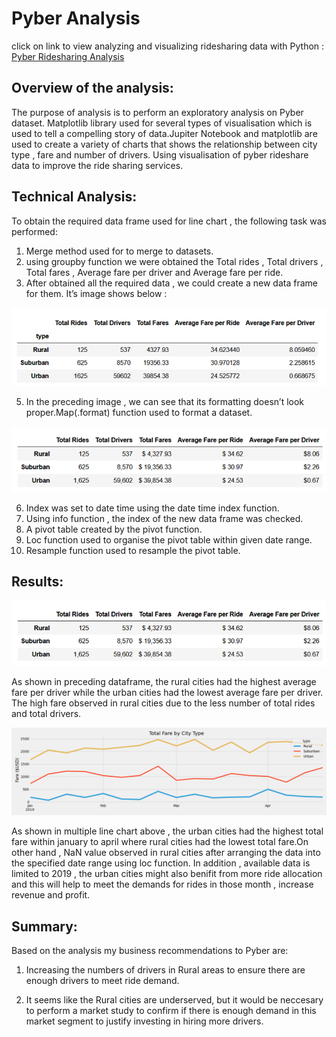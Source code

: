 # Pyber Analysis
click on link to view analyzing and visualizing ridesharing data with Python : [Pyber Ridesharing Analysis](https://github.com/miralchangela/Pyber_Analysis/blob/main/PyBer_Challenge.ipynb)

## Overview of the analysis:

The purpose of analysis is to perform an exploratory analysis on Pyber dataset. Matplotlib library used for  several types of visualisation which is used to tell a compelling story of data.Jupiter Notebook and matplotlib are used to create a variety of charts that shows the relationship between city type , fare and number of drivers. Using visualisation of pyber rideshare data to improve the ride sharing services.

## Technical Analysis:
To obtain the required data frame used for line chart , the following task was performed:
1. Merge method used for to merge to datasets.
3. using groupby function we were obtained the Total rides , Total drivers , Total fares , Average fare per driver and Average fare per ride.
4. After obtained all the required data , we could create a new data frame for them. It’s image shows below :

![pyber_summary_df](https://github.com/miralchangela/Pyber_Analysis/blob/main/analysis/pyber_summary_df.png)

5. In the preceding image , we can see that its formatting doesn’t look proper.Map(.format) function used to format a dataset.

![pyber_summary_formatted_df](https://github.com/miralchangela/Pyber_Analysis/blob/main/analysis/pyber_summary_formatted_df.png)

6. Index was set to date time using the date time index function.
7. Using info function , the index of the new data frame was checked.
8. A pivot table created by the pivot function. 
9. Loc function used to organise the pivot table within given date range.
10. Resample function used to resample the pivot table.

## Results:
![pyber_summary_formatted_df](https://github.com/miralchangela/Pyber_Analysis/blob/main/analysis/pyber_summary_formatted_df.png)

As shown in preceding dataframe, the rural cities had the highest average fare per driver while the urban cities had the lowest average fare per driver. The high fare observed in rural cities due to the less number of total rides and total drivers.


![pyber_fare_summary](https://github.com/miralchangela/Pyber_Analysis/blob/main/analysis/PyBer_fare_summary.png)

As shown in multiple line chart above , the urban cities had the highest total fare within january to april where rural cities had the lowest total fare.On other hand , NaN value observed in rural cities after arranging the data into the specified date range using loc function. In addition , available data is limited to 2019 , the urban cities might also benifit from more ride allocation and this will help to meet the demands for rides in those month , increase revenue and profit.

## Summary:

Based on the analysis my business recommendations to Pyber are: 

1) Increasing the numbers of drivers in Rural areas to ensure there are enough drivers to meet ride demand. 

2) It seems like the Rural cities are underserved, but it would be neccesary to perform a market study to confirm if there is enough demand in this market segment to justify investing in hiring more drivers.
